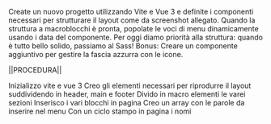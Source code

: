 Create un nuovo progetto utilizzando Vite e Vue 3 e definite i componenti necessari per strutturare il layout come da screenshot allegato.
Quando la struttura a macroblocchi è pronta, popolate le voci di menu dinamicamente usando i data del componente.
Per oggi diamo priorità alla struttura: quando è tutto bello solido, passiamo al Sass!
Bonus:
Creare un componente aggiuntivo per gestire la fascia azzurra con le icone.

||PROCEDURA||

Inizializzo vite e vue 3
Creo gli elementi necessari per riprodurre il layout suddividendo in header, main e footer
Divido in macro elementi le varei sezioni
Inserisco i vari blocchi in pagina
Creo un array con le parole da inserire nel menu
Con un ciclo stampo in pagina i nomi 